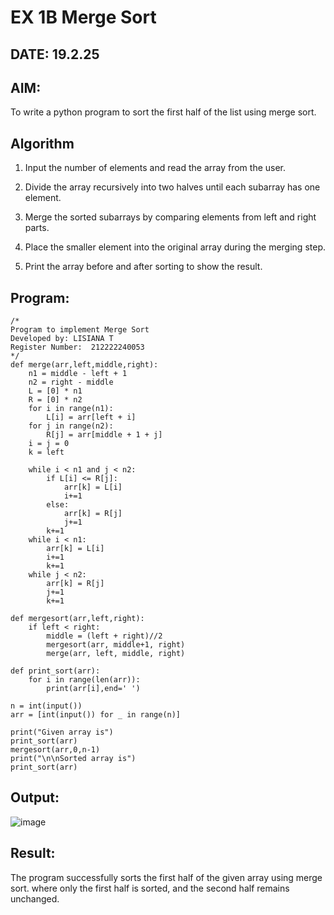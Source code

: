 # EX 1B Merge Sort
## DATE: 19.2.25
## AIM:
To write a python program to sort the first half of the list using merge sort.

## Algorithm
1. Input the number of elements and read the array from the user.

2. Divide the array recursively into two halves until each subarray has one element.

3. Merge the sorted subarrays by comparing elements from left and right parts.

4. Place the smaller element into the original array during the merging step.

5. Print the array before and after sorting to show the result.

## Program:
```
/*
Program to implement Merge Sort
Developed by: LISIANA T
Register Number:  212222240053
*/
def merge(arr,left,middle,right):
    n1 = middle - left + 1
    n2 = right - middle
    L = [0] * n1
    R = [0] * n2
    for i in range(n1):
        L[i] = arr[left + i]
    for j in range(n2):
        R[j] = arr[middle + 1 + j]
    i = j = 0
    k = left
    
    while i < n1 and j < n2:
        if L[i] <= R[j]:
            arr[k] = L[i]
            i+=1
        else:
            arr[k] = R[j]
            j+=1
        k+=1
    while i < n1:
        arr[k] = L[i]
        i+=1
        k+=1
    while j < n2:
        arr[k] = R[j]
        j+=1
        k+=1
        
def mergesort(arr,left,right):
    if left < right:
        middle = (left + right)//2
        mergesort(arr, middle+1, right)
        merge(arr, left, middle, right)
        
def print_sort(arr):
    for i in range(len(arr)):
        print(arr[i],end=' ')

n = int(input())
arr = [int(input()) for _ in range(n)]

print("Given array is")
print_sort(arr)
mergesort(arr,0,n-1)
print("\n\nSorted array is")
print_sort(arr)

```

## Output:

![image](https://github.com/user-attachments/assets/27f0d439-2f89-494b-a6cb-78e936ed339d)


## Result:
The program successfully sorts the first half of the given array using merge sort. where only the first half is sorted, and the second half remains unchanged.
